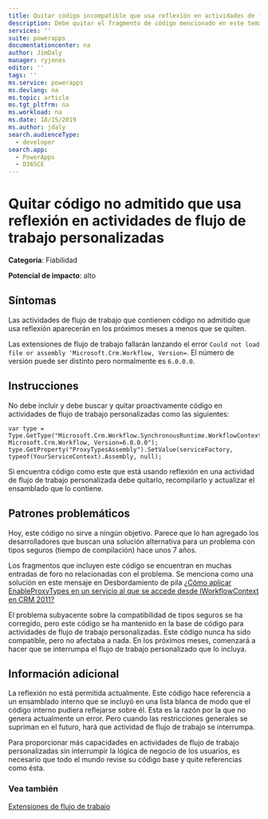 ```yaml
---
title: Quitar código incompatible que usa reflexión en actividades de flujo de trabajo personalizadas | MicrosoftDocs
description: Debe quitar el fragmento de código mencionado en este tema si lo encuentra en actividades de flujo de trabajo personalizadas
services: ''
suite: powerapps
documentationcenter: na
author: JimDaly
manager: ryjones
editor: ''
tags: ''
ms.service: powerapps
ms.devlang: na
ms.topic: article
ms.tgt_pltfrm: na
ms.workload: na
ms.date: 18/15/2019
ms.author: jdaly
search.audienceType:
  - developer
search.app:
  - PowerApps
  - D365CE
---
```

# <a name="remove-unsupported-code-that-uses-reflection-in-custom-workflow-activities"></a>Quitar código no admitido que usa reflexión en actividades de flujo de trabajo personalizadas

**Categoría**: Fiabilidad

**Potencial de impacto**: alto

<a name='symptoms'></a>

## <a name="symptoms"></a>Síntomas

Las actividades de flujo de trabajo que contienen código no admitido que usa reflexión aparecerán en los próximos meses a menos que se quiten.

Las extensiones de flujo de trabajo fallarán lanzando el error `Could not load file or assembly 'Microsoft.Crm.Workflow, Version=`. El número de versión puede ser distinto pero normalmente es `6.0.0.0`.


<a name='guidance'></a>

## <a name="guidance"></a>Instrucciones

No debe incluir y debe buscar y quitar proactivamente código en actividades de flujo de trabajo personalizadas como las siguientes:

```
var type = Type.GetType("Microsoft.Crm.Workflow.SynchronousRuntime.WorkflowContext, Microsoft.Crm.Workflow, Version=6.0.0.0");
type.GetProperty("ProxyTypesAssembly").SetValue(serviceFactory, typeof(YourServiceContext).Assembly, null); 
```

Si encuentra código como este que está usando reflexión en una actividad de flujo de trabajo personalizada debe quitarlo, recompilarlo y actualizar el ensamblado que lo contiene.

<a name='problem'></a>

## <a name="problematic-patterns"></a>Patrones problemáticos

Hoy, este código no sirve a ningún objetivo. Parece que lo han agregado los desarrolladores que buscan una solución alternativa para un problema con tipos seguros (tiempo de compilación) hace unos 7 años. 

Los fragmentos que incluyen este código se encuentran en muchas entradas de foro no relacionadas con el problema. Se menciona como una solución en este mensaje en Desbordamiento de pila [¿Cómo aplicar EnableProxyTypes en un servicio al que se accede desde IWorkflowContext en CRM 2011?](https://stackoverflow.com/questions/9230117/how-to-enableproxytypes-on-a-service-accessed-from-the-iworkflowcontext-in-crm-2/45948206)

El problema subyacente sobre la compatibilidad de tipos seguros se ha corregido, pero este código se ha mantenido en la base de código para actividades de flujo de trabajo personalizadas. Este código nunca ha sido compatible, pero no afectaba a nada. En los próximos meses, comenzará a hacer que se interrumpa el flujo de trabajo personalizado que lo incluya.


<a name='additional'></a>

## <a name="additional-information"></a>Información adicional

La reflexión no está permitida actualmente. Este código hace referencia a un ensamblado interno que se incluyó en una lista blanca de modo que el código interno pudiera reflejarse sobre él. Esta es la razón por la que no genera actualmente un error. Pero cuando las restricciones generales se supriman en el futuro, hará que actividad de flujo de trabajo se interrumpa.

Para proporcionar más capacidades en actividades de flujo de trabajo personalizadas sin interrumpir la lógica de negocio de los usuarios, es necesario que todo el mundo revise su código base y quite referencias como ésta.

<a name='seealso'></a>

### <a name="see-also"></a>Vea también

[Extensiones de flujo de trabajo](../../workflow/workflow-extensions.md)
